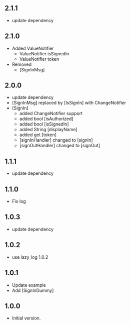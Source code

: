 ## 2.1.1
- update dependency
## 2.1.0
- Added ValueNotifier
  - ValueNotifier<bool> isSignedIn
  - ValueNotifier<String> token
- Removed
  - [SignInMsg]

## 2.0.0
- update dependency
- [SignInMsg] replaced by [IsSignIn] with ChangeNotifier
- [SignIn]
  - added ChangeNotifier support
  - added bool [isAuthorized]
  - added bool [isSignedIn]
  - added String [displayName]
  - added get [token]
  - [signInHandler] changed to [signIn]
  - [signOutHandler] changed to [signOut]
## 1.1.1
- update dependency
## 1.1.0
- Fix log
## 1.0.3
- update dependency
## 1.0.2
- use lazy_log 1.0.2
## 1.0.1
- Update example
- Add [SignInDummy]
## 1.0.0
- Initial version.